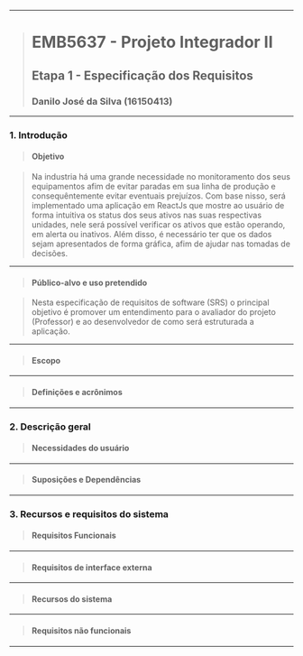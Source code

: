 ------------

># EMB5637 - Projeto Integrador II
>## Etapa 1 - Especificação dos Requisitos
>### Danilo José da Silva (16150413)

------------

### 1. Introdução

> #### Objetivo


> Na industria há uma grande necessidade no monitoramento dos seus equipamentos afim de evitar paradas em sua linha de produção e consequêntemente evitar eventuais prejuízos. Com base nisso, será implementado uma aplicação em ReactJs que mostre ao usuário de forma intuitiva os status dos seus ativos nas suas respectivas unidades, nele será possível verificar os ativos que estão operando, em alerta ou inativos. Além disso, é necessário ter que os dados sejam apresentados de forma gráfica, afim de ajudar nas tomadas de decisões.


------------

>#### Público-alvo e uso pretendido


> Nesta especificação de requisitos de software (SRS) o principal objetivo é promover um entendimento para o avaliador do projeto (Professor) e ao desenvolvedor de como será estruturada a aplicação.



------------


>#### Escopo


------------


>#### Definições e acrônimos


------------


### 2. Descrição geral

>#### Necessidades do usuário


------------


>#### Suposições e Dependências


------------



### 3. Recursos e requisitos do sistema

>#### Requisitos Funcionais


------------


>#### Requisitos de interface externa


------------


>#### Recursos do sistema


------------


>#### Requisitos não funcionais


------------


